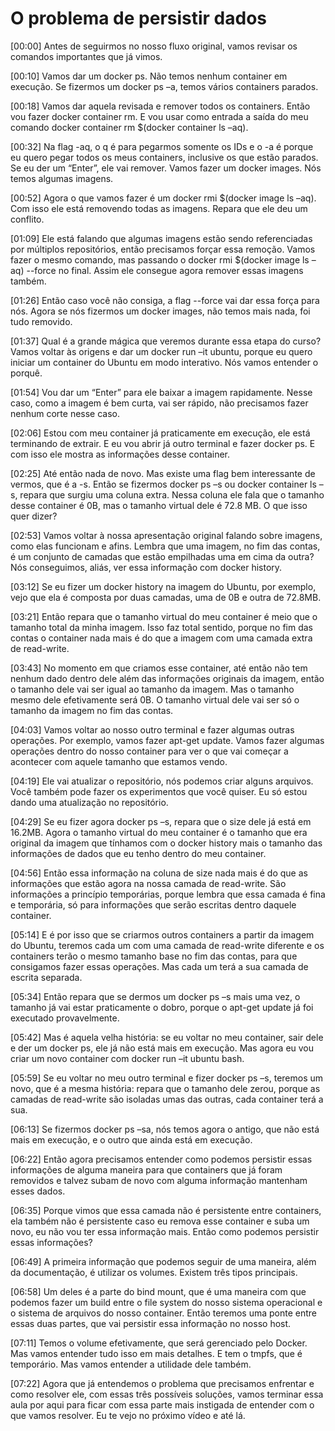 # **O problema de persistir dados**

[00:00] Antes de seguirmos no nosso fluxo original, vamos revisar os comandos importantes que já vimos.

[00:10] Vamos dar um docker ps. Não temos nenhum container em execução. Se fizermos um docker ps –a, temos vários containers parados.

[00:18] Vamos dar aquela revisada e remover todos os containers. Então vou fazer docker container rm. E vou usar como entrada a saída do meu comando docker container rm $(docker container ls –aq).

[00:32] Na flag -aq, o q é para pegarmos somente os IDs e o -a é porque eu quero pegar todos os meus containers, inclusive os que estão parados. Se eu der um “Enter”, ele vai remover. Vamos fazer um docker images. Nós temos algumas imagens.

[00:52] Agora o que vamos fazer é um docker rmi $(docker image ls –aq). Com isso ele está removendo todas as imagens. Repara que ele deu um conflito.

[01:09] Ele está falando que algumas imagens estão sendo referenciadas por múltiplos repositórios, então precisamos forçar essa remoção. Vamos fazer o mesmo comando, mas passando o docker rmi $(docker image ls –aq) --force no final. Assim ele consegue agora remover essas imagens também.

[01:26] Então caso você não consiga, a flag --force vai dar essa força para nós. Agora se nós fizermos um docker images, não temos mais nada, foi tudo removido.

[01:37] Qual é a grande mágica que veremos durante essa etapa do curso? Vamos voltar às origens e dar um docker run –it ubuntu, porque eu quero iniciar um container do Ubuntu em modo interativo. Nós vamos entender o porquê.

[01:54] Vou dar um “Enter” para ele baixar a imagem rapidamente. Nesse caso, como a imagem é bem curta, vai ser rápido, não precisamos fazer nenhum corte nesse caso.

[02:06] Estou com meu container já praticamente em execução, ele está terminando de extrair. E eu vou abrir já outro terminal e fazer docker ps. E com isso ele mostra as informações desse container.

[02:25] Até então nada de novo. Mas existe uma flag bem interessante de vermos, que é a -s. Então se fizermos docker ps –s ou docker container ls –s, repara que surgiu uma coluna extra. Nessa coluna ele fala que o tamanho desse container é 0B, mas o tamanho virtual dele é 72.8 MB. O que isso quer dizer?

[02:53] Vamos voltar à nossa apresentação original falando sobre imagens, como elas funcionam e afins. Lembra que uma imagem, no fim das contas, é um conjunto de camadas que estão empilhadas uma em cima da outra? Nós conseguimos, aliás, ver essa informação com docker history.

[03:12] Se eu fizer um docker history na imagem do Ubuntu, por exemplo, vejo que ela é composta por duas camadas, uma de 0B e outra de 72.8MB.

[03:21] Então repara que o tamanho virtual do meu container é meio que o tamanho total da minha imagem. Isso faz total sentido, porque no fim das contas o container nada mais é do que a imagem com uma camada extra de read-write.

[03:43] No momento em que criamos esse container, até então não tem nenhum dado dentro dele além das informações originais da imagem, então o tamanho dele vai ser igual ao tamanho da imagem. Mas o tamanho mesmo dele efetivamente será 0B. O tamanho virtual dele vai ser só o tamanho da imagem no fim das contas.

[04:03] Vamos voltar ao nosso outro terminal e fazer algumas outras operações. Por exemplo, vamos fazer apt-get update. Vamos fazer algumas operações dentro do nosso container para ver o que vai começar a acontecer com aquele tamanho que estamos vendo.

[04:19] Ele vai atualizar o repositório, nós podemos criar alguns arquivos. Você também pode fazer os experimentos que você quiser. Eu só estou dando uma atualização no repositório.

[04:29] Se eu fizer agora docker ps –s, repara que o size dele já está em 16.2MB. Agora o tamanho virtual do meu container é o tamanho que era original da imagem que tínhamos com o docker history mais o tamanho das informações de dados que eu tenho dentro do meu container.

[04:56] Então essa informação na coluna de size nada mais é do que as informações que estão agora na nossa camada de read-write. São informações a princípio temporárias, porque lembra que essa camada é fina e temporária, só para informações que serão escritas dentro daquele container.

[05:14] E é por isso que se criarmos outros containers a partir da imagem do Ubuntu, teremos cada um com uma camada de read-write diferente e os containers terão o mesmo tamanho base no fim das contas, para que consigamos fazer essas operações. Mas cada um terá a sua camada de escrita separada.

[05:34] Então repara que se dermos um docker ps –s mais uma vez, o tamanho já vai estar praticamente o dobro, porque o apt-get update já foi executado provavelmente.

[05:42] Mas é aquela velha história: se eu voltar no meu container, sair dele e der um docker ps, ele já não está mais em execução. Mas agora eu vou criar um novo container com docker run –it ubuntu bash.

[05:59] Se eu voltar no meu outro terminal e fizer docker ps –s, teremos um novo, que é a mesma história: repara que o tamanho dele zerou, porque as camadas de read-write são isoladas umas das outras, cada container terá a sua.

[06:13] Se fizermos docker ps –sa, nós temos agora o antigo, que não está mais em execução, e o outro que ainda está em execução.

[06:22] Então agora precisamos entender como podemos persistir essas informações de alguma maneira para que containers que já foram removidos e talvez subam de novo com alguma informação mantenham esses dados.

[06:35] Porque vimos que essa camada não é persistente entre containers, ela também não é persistente caso eu remova esse container e suba um novo, eu não vou ter essa informação mais. Então como podemos persistir essas informações?

[06:49] A primeira informação que podemos seguir de uma maneira, além da documentação, é utilizar os volumes. Existem três tipos principais.

[06:58] Um deles é a parte do bind mount, que é uma maneira com que podemos fazer um build entre o file system do nosso sistema operacional e o sistema de arquivos do nosso container. Então teremos uma ponte entre essas duas partes, que vai persistir essa informação no nosso host.

[07:11] Temos o volume efetivamente, que será gerenciado pelo Docker. Mas vamos entender tudo isso em mais detalhes. E tem o tmpfs, que é temporário. Mas vamos entender a utilidade dele também.

[07:22] Agora que já entendemos o problema que precisamos enfrentar e como resolver ele, com essas três possíveis soluções, vamos terminar essa aula por aqui para ficar com essa parte mais instigada de entender com o que vamos resolver. Eu te vejo no próximo vídeo e até lá.
